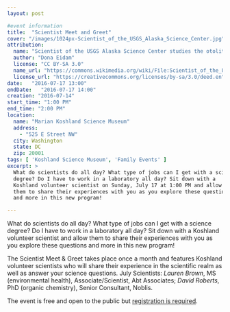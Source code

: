 ```yaml
---
layout: post

#event information
title:  "Scientist Meet and Greet"
cover: "/images/1024px-Scientist_of_the_USGS_Alaska_Science_Center.jpg"
attribution:
  name: "Scientist of the USGS Alaska Science Center studies the otoliths of nearshore fish"
  author: "Dona Eidam"
  license: "CC BY-SA 3.0"
  name_url: "https://commons.wikimedia.org/wiki/File:Scientist_of_the_USGS_Alaska_Science_Center_studies_the_earbones_or_%22otoliths%22_of_nearshore_fish.jpg"
  license_url: "https://creativecommons.org/licenses/by-sa/3.0/deed.en"
date:   "2016-07-17 13:00"
endDate:   "2016-07-17 14:00"
creation: "2016-07-14"
start_time: "1:00 PM"
end_time: "2:00 PM"
location:
  name: "Marian Koshland Science Museum"
  address:
    - "525 E Street NW"
  city: Washington
  state: DC
  zip: 20001
tags: [ 'Koshland Science Museum', 'Family Events' ]
excerpt: >
  What do scientists do all day? What type of jobs can I get with a science
  degree? Do I have to work in a laboratory all day? Sit down with a
  Koshland volunteer scientist on Sunday, July 17 at 1:00 PM and allow
  them to share their experiences with you as you explore these questions
  and more in this new program!

---
```


What do scientists do all day? What type of jobs can I get with a science
degree? Do I have to work in a laboratory all day? Sit down with a Koshland
volunteer scientist and allow them to share their experiences with you as you
explore these questions and more in this new program!

The Scientist Meet & Greet takes place once a month and features Koshland
volunteer scientists who will share their experience in the scientific realm
as well as answer your science questions. July Scientists: *Lauren Brown*, MS
(environmental health), Associate/Scientist, Abt Associates; *David Roberts*,
PhD (organic chemistry), Senior Consultant, Noblis.

The event is free and open to the public but [registration is required](https://www.eventbrite.com/e/scientist-meet-greet-tickets-26037703472).
